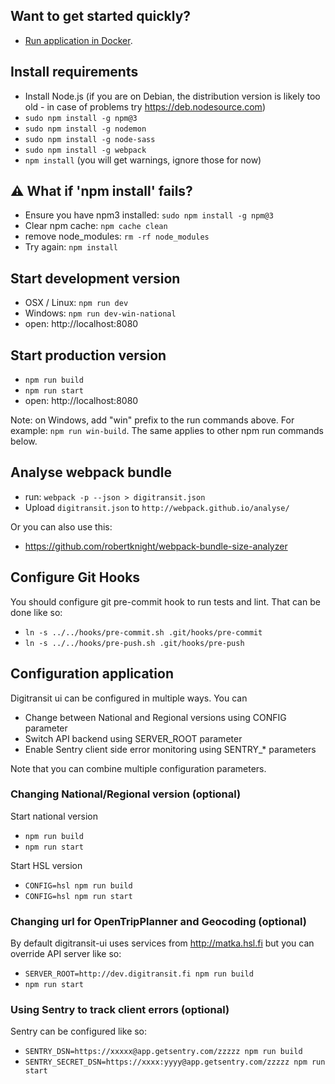 ## Want to get started quickly?
- [Run application in Docker](Docker.md).

## Install requirements
- Install Node.js
  (if you are on Debian, the distribution version is likely too old -
  in case of problems try https://deb.nodesource.com)
- `sudo npm install -g npm@3`
- `sudo npm install -g nodemon`
- `sudo npm install -g node-sass`
- `sudo npm install -g webpack`
- `npm install`
  (you will get warnings, ignore those for now)

## :warning: What if 'npm install' fails?
- Ensure you have npm3 installed: `sudo npm install -g npm@3`
- Clear npm cache: `npm cache clean`
- remove node_modules: `rm -rf node_modules`
- Try again: `npm install`

## Start development version

- OSX / Linux: `npm run dev`
- Windows: `npm run dev-win-national`
- open: http://localhost:8080

## Start production version
- `npm run build`
- `npm run start`
- open: http://localhost:8080

Note: on Windows, add "win" prefix to the run commands above. For example: `npm run win-build`.
The same applies to other npm run commands below.

## Analyse webpack bundle
- run: `webpack -p --json > digitransit.json`
- Upload `digitransit.json` to `http://webpack.github.io/analyse/`

Or you can also use this:
- https://github.com/robertknight/webpack-bundle-size-analyzer

## Configure Git Hooks
You should configure git pre-commit hook to run tests and lint. That can be done like so:
- `ln -s ../../hooks/pre-commit.sh .git/hooks/pre-commit`
- `ln -s ../../hooks/pre-push.sh .git/hooks/pre-push`

## Configuration application
Digitransit ui can be configured in multiple ways. You can
- Change between National and Regional versions using CONFIG parameter
- Switch API backend using SERVER_ROOT parameter
- Enable Sentry client side error monitoring using SENTRY_* parameters

Note that you can combine multiple configuration parameters.

### Changing National/Regional version (optional)
Start national version
- `npm run build`
- `npm run start`

Start HSL version
- `CONFIG=hsl npm run build`
- `CONFIG=hsl npm run start`

### Changing url for OpenTripPlanner and Geocoding (optional)
By default digitransit-ui uses services from http://matka.hsl.fi but you can override API server like so:
- `SERVER_ROOT=http://dev.digitransit.fi npm run build`
- `npm run start`

### Using Sentry to track client errors (optional)
Sentry can be configured like so:
- `SENTRY_DSN=https://xxxxx@app.getsentry.com/zzzzz npm run build`
- `SENTRY_SECRET_DSN=https://xxxx:yyyy@app.getsentry.com/zzzzz npm run start`
